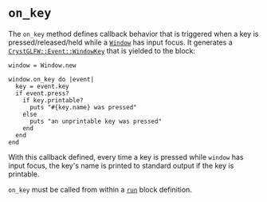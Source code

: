 # `on_key`

The `on_key` method defines callback behavior that is triggered when a key is pressed/released/held while a [`Window`](/deep-dive/window.md) has input focus. It generates a [`CrystGLFW::Event::WindowKey`](/deep-dive/events/windowkey.md) that is yielded to the block:

```crystal
window = Window.new

window.on_key do |event|
  key = event.key
  if event.press?
    if key.printable?
      puts "#{key.name} was pressed"
    else
      puts "an unprintable key was pressed"
    end
  end  
end
```

With this callback defined, every time a key is pressed while `window` has input focus, the key's name is printed to standard output if the key is printable.

`on_key` must be called from within a [`run`](/the-run-block.md) block definition.